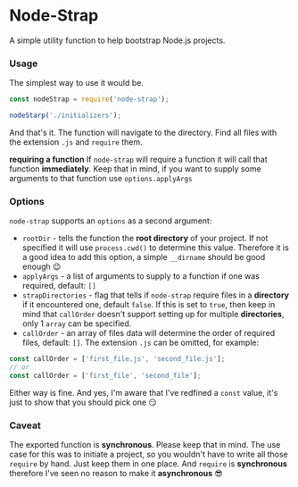 # Node-Strap
A simple utility function to help bootstrap Node.js projects.

### Usage
The simplest way to use it would be.

```js
const nodeStrap = require('node-strap');

nodeStarp('./initializers');
```
And that's it. The function will navigate to the directory. Find all files with the extension `.js` and `require` them.

**requiring a function**
If `node-strap` will require a function it will call that function **immediately**. Keep that in mind, if you want to supply some arguments to that function use `options.applyArgs`

### Options
`node-strap` supports an `options` as a second argument:
* `rootDir` - tells the function the **root directory** of your project. If not specified it will use `process.cwd()` to determine this value. Therefore it is a good idea to add this option, a simple `__dirname` should be good enough :wink:
* `applyArgs` - a list of arguments to supply to a function if one was required, default: `[]`
* `strapDirectories` - flag that tells if `node-strap` require files in a **directory** if it encountered one, default `false`. If this is set to `true`, then keep in mind that `callOrder` doesn't support setting up for multiple **directories**, only 1 `array` can be specified.
* `callOrder` - an array of files data will determine the order of required files, default: `[]`. The extension `.js` can be omitted, for example:
```js
const callOrder = ['first_file.js', 'second_file.js'];
// or
const callOrder = ['first_file', 'second_file'];
```
Either way is fine. And yes, I'm aware that I've redfined a `const` value, it's just to show that you should pick one :smirk:

### Caveat
The exported function is **synchronous**. Please keep that in mind. The use case for this was to initiate a project, so you wouldn't have to write all those `require` by hand. Just keep them in one place. And `require` is **synchronous** therefore I've seen no reason to make it **asynchronous** :sunglasses:

